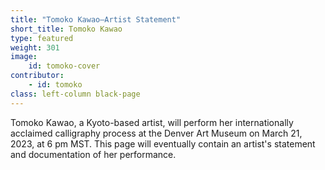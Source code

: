 ```yaml
---
title: "Tomoko Kawao—Artist Statement"
short_title: Tomoko Kawao
type: featured
weight: 301
image:
    id: tomoko-cover
contributor:
    - id: tomoko
class: left-column black-page
---
```


Tomoko Kawao, a Kyoto-based artist, will perform her internationally acclaimed calligraphy process at the Denver Art Museum on March 21, 2023, at 6 pm MST. This page will eventually contain an artist's statement and documentation of her performance. 